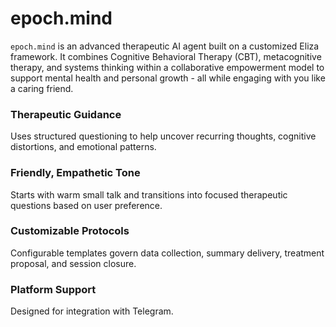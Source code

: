# epoch.mind
`epoch.mind` is an advanced therapeutic AI agent built on a customized Eliza framework. It combines Cognitive Behavioral Therapy (CBT), metacognitive therapy, and systems thinking within a collaborative empowerment model to support mental health and personal growth - all while engaging with you like a caring friend.

### Therapeutic Guidance
Uses structured questioning to help uncover recurring thoughts, cognitive distortions, and emotional patterns.

### Friendly, Empathetic Tone
Starts with warm small talk and transitions into focused therapeutic questions based on user preference.

### Customizable Protocols
Configurable templates govern data collection, summary delivery, treatment proposal, and session closure.

### Platform Support
Designed for integration with Telegram.
